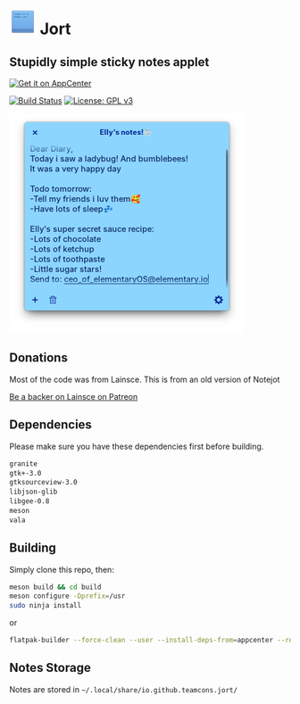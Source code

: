 # ![icon](data/icon.png) Jort

## Stupidly simple sticky notes applet

[![Get it on AppCenter](https://appcenter.elementary.io/badge.svg)](https://appcenter.elementary.io/io.github.teamcons.jort)

[![Build Status](https://travis-ci.org/lainsce/notejot.svg?branch=master)](https://travis-ci.org/lainsce/notejot)
[![License: GPL v3](https://img.shields.io/badge/License-GPL%20v3-blue.svg)](http://www.gnu.org/licenses/gpl-3.0)

![Screenshot](data/shot.png)

## Donations

Most of the code was from Lainsce. This is from an old version of Notejot

[Be a backer on Lainsce on Patreon](https://www.patreon.com/lainsce)

## Dependencies

Please make sure you have these dependencies first before building.

```bash
granite
gtk+-3.0
gtksourceview-3.0
libjson-glib
libgee-0.8
meson
vala
```

## Building

Simply clone this repo, then:

```bash
meson build && cd build
meson configure -Dprefix=/usr
sudo ninja install
```

or
```bash
flatpak-builder --force-clean --user --install-deps-from=appcenter --repo=repo --install builddir ./io.github.teamcons.jort.yaml
```

## Notes Storage
Notes are stored in `~/.local/share/io.github.teamcons.jort/`
